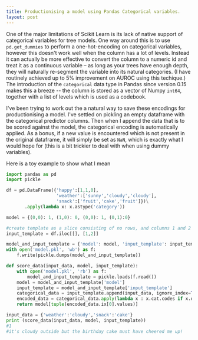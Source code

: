```yaml
---
title: Productionising a model using Pandas Categorical variables.
layout: post
---
```


One of the major limitations of Scikit Learn is its lack of native support of categorical variables for tree models. One way around this is to use `pd.get_dummies` to perform a one-hot-encoding on categorical variables, however this doesn't work well when the column has a lot of levels. Instead it can actually be more effective to convert the column to a numeric id and treat it as a continuous variable – as long as your trees have enough depth, they will naturally re-segment the variable into its natural categories. (I have routinely achieved up to 5% improvement on AUROC using this techique.) The introduction of the `categorical` data type in Pandas since version 0.15 makes this a breeze -- the column is stored as a vector of Numpy `int64`, together with a list of levels which is used as a codebook.

I've been trying to work out the a natural way to save these encodings for productionising a model. I've settled on pickling an empty dataframe with the categorical predictor columns. Then when I append the data that is to be scored against the model, the categorical encoding is automatically applied. As a bonus, if a new value is encountered which is not present in the original dataframe, it will simply be set as `NaN`, which is exactly what I would hope for (this is a bit trickier to deal with when using dummy variables).

Here is a toy example to show what I mean

```python
import pandas as pd
import pickle

df = pd.DataFrame({'happy':[1,1,0],
                   'weather':['sunny','cloudy','cloudy'],
                   'snack':['fruit','cake','fruit']})\
       .apply(lambda x: x.astype('category'))

model = {(0,0): 1, (1,0): 0, (0,0): 1, (0,1):0}

#create template as a slice consisting of no rows, and columns 1 and 2
input_template = df.iloc[[], [1,2]]

model_and_input_template = {'model': model, 'input_template': input_template}
with open('model.pkl', 'wb') as f:
    f.write(pickle.dumps(model_and_input_template))

def score_data(input_data, model, input_template):
    with open('model.pkl', 'rb') as f:
        model_and_input_template = pickle.loads(f.read())
    model = model_and_input_template['model']
    input_template = model_and_input_template['input_template']    
    categorical_data = input_template.append(input_data, ignore_index=True)
    encoded_data = categorical_data.apply(lambda x : x.cat.codes if x.dtype == 'category' else x)
    return model[tuple(encoded_data.ix[0].values)]

input_data = {'weather':'cloudy','snack':'cake'}
print (score_data(input_data, model, input_template))
#1
#it's cloudy outside but the birthday cake must have cheered me up!
```
